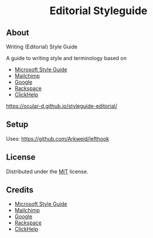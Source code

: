 <div align="center">

# Editorial Styleguide

</div>

## About

Writing (Editorial) Style Guide

A guide to writing style and terminology based on

- [Microsoft Style Guide](https://docs.microsoft.com/en-gb/style-guide/welcome/ "Link to MS Style Guide")
- [Mailchimp](https://styleguide.mailchimp.com/ "Link to Mailchimp Guide")
- [Google](https://developers.google.com/style "Link to Google Guide")
- [Rackspace](https://developer.rackspace.com/docs/style-guide/ "Link to Rackspace Guide")
- [ClickHelp](https://clickhelp.com/ "Link to ClickHelp")

https://ocular-d.github.io/styleguide-editorial/

## Setup

Uses: https://github.com/Arkweid/lefthook

## License

Distributed under the [MIT](https://choosealicense.com/licenses/mit/ "Link to license") license.

## Credits

- [Microsoft Style Guide](https://docs.microsoft.com/en-gb/style-guide/welcome/ "Link to MS Style Guide")
- [Mailchimp](https://styleguide.mailchimp.com/ "Link to Mailchimp Guide")
- [Google](https://developers.google.com/style "Link to Google Guide")
- [Rackspace](https://developer.rackspace.com/docs/style-guide/ "Link to Rackspace Guide")
- [ClickHelp](https://clickhelp.com/ "Link to ClickHelp")